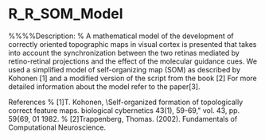 # R_R_SOM_Model

%%%%Description:
% A mathematical model of the development of correctly oriented topographic  maps in visual cortex is presented that takes into account the synchronization between the two retinas mediated by retino-retinal projections and the effect of the molecular guidance cues. We used a simplified model of self-organizing map (SOM) as described by Kohonen [1] and a modified version of the script from the book [2] For more detailed information about the model refer to the paper[3].

References
% [1]T. Kohonen, \Self-organized formation of topologically correct feature maps. biological cybernetics 43(1), 59-69," vol. 43, pp. 59{69, 01 1982.
% [2]Trappenberg, Thomas. (2002). Fundamentals of Computational Neuroscience. 
